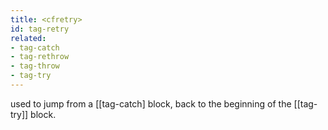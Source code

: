 ```yaml
---
title: <cfretry>
id: tag-retry
related:
- tag-catch
- tag-rethrow
- tag-throw
- tag-try
---
```


used to jump from a [[tag-catch] block, back to the beginning of the [[tag-try]] block.
